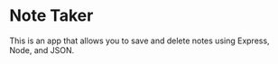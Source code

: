 # Note Taker

This is an app that allows you to save and delete notes using Express, Node, and JSON.

